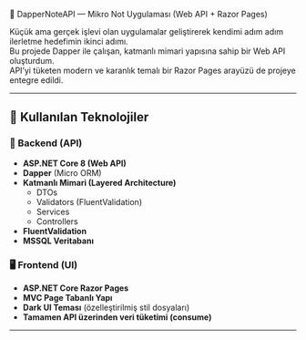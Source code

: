 🧠 DapperNoteAPI — Mikro Not Uygulaması (Web API + Razor Pages)

Küçük ama gerçek işlevi olan uygulamalar geliştirerek kendimi adım adım ilerletme hedefimin ikinci adımı.  
Bu projede Dapper ile çalışan, katmanlı mimari yapısına sahip bir Web API oluşturdum.  
API’yi tüketen modern ve karanlık temalı bir Razor Pages arayüzü de projeye entegre edildi.

---

## 🚀 Kullanılan Teknolojiler

### 📡 Backend (API)

- **ASP.NET Core 8 (Web API)**
- **Dapper** (Micro ORM)
- **Katmanlı Mimari (Layered Architecture)**
  - DTOs
  - Validators (FluentValidation)
  - Services
  - Controllers
- **FluentValidation**
- **MSSQL Veritabanı**

### 🖥️ Frontend (UI)

- **ASP.NET Core Razor Pages**
- **MVC Page Tabanlı Yapı**
- **Dark UI Teması** (özelleştirilmiş stil dosyaları)
- **Tamamen API üzerinden veri tüketimi (consume)**

---
